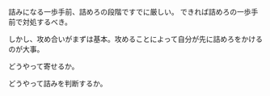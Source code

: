 詰みになる一歩手前、詰めろの段階ですでに厳しい。
できれば詰めろの一歩手前で対処するべき。

しかし、攻め合いがまずは基本。攻めることによって自分が先に詰めろをかけるのが大事。

どうやって寄せるか。

どうやって詰みを判断するか。

